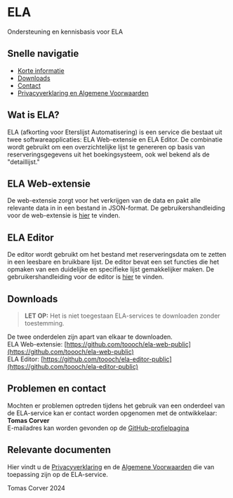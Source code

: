 # ELA
Ondersteuning en kennisbasis voor ELA

## Snelle navigatie
- [Korte informatie](#wat-is-ela)
- [Downloads](#downloads)
- [Contact](#problemen-en-contact)
- [Privacyverklaring en Algemene Voorwaarden](#relevante-documenten)

## Wat is ELA?
ELA (afkorting voor Eterslijst Automatisering) is een service die bestaat uit twee softwareapplicaties: ELA Web-extensie en ELA Editor.
De combinatie wordt gebruikt om een overzichtelijke lijst te genereren op basis van reserveringsgegevens uit het boekingsysteem, ook wel bekend als de "detaillijst."


## ELA Web-extensie
De web-extensie zorgt voor het verkrijgen van de data en pakt alle relevante data in in een bestand in JSON-format.
De gebruikershandleiding voor de web-extensie is [hier](gebruikershandleiding-web-extensie.md) te vinden.


## ELA Editor
De editor wordt gebruikt om het bestand met reserveringsdata om te zetten in een leesbare en bruikbare lijst.
De editor bevat een set functies die het opmaken van een duidelijke en specifieke lijst gemakkelijker maken.
De gebruikershandleiding voor de editor is [hier](gebruikershandleiding-editor.md) te vinden.


## Downloads
> **LET OP:** Het is niet toegestaan ELA-services te downloaden zonder toestemming.

De twee onderdelen zijn apart van elkaar te downloaden.<br>
ELA Web-extensie: [https://github.com/toooch/ela-web-public](https://github.com/toooch/ela-web-public) <br>
ELA Editor: [https://github.com/toooch/ela-editor-public](https://github.com/toooch/ela-editor-public)


## Problemen en contact
Mochten er problemen optreden tijdens het gebruik van een onderdeel van de ELA-service kan er contact worden opgenomen met de ontwikkelaar:<br>
**Tomas Corver**<br>
E-mailadres kan worden gevonden op de [GitHub-profielpagina](https://github.com/toooch)


## Relevante documenten
Hier vindt u de [Privacyverklaring](privacyverklaring-ela.md) en de [Algemene Voorwaarden](algemene-voorwaarden-ela.md) die van toepassing zijn op de ELA-service.

Tomas Corver 2024
